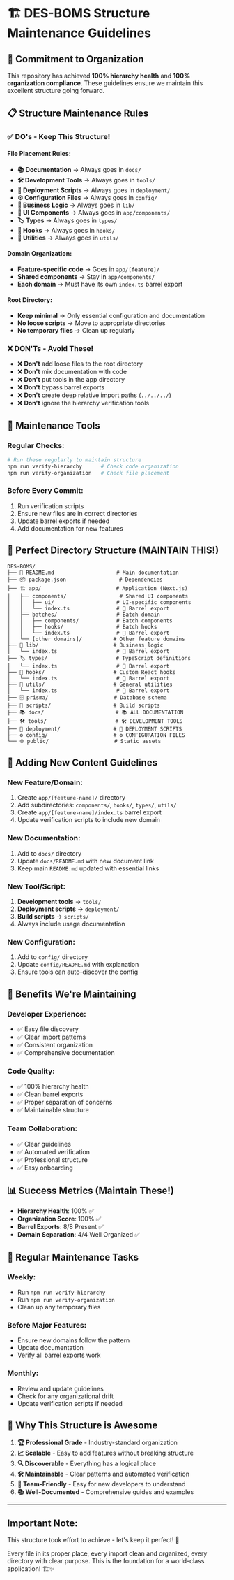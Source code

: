 # 🏗️ DES-BOMS Structure Maintenance Guidelines

## 🎯 **Commitment to Organization**

This repository has achieved **100% hierarchy health** and **100% organization compliance**. These guidelines ensure we maintain this excellent structure going forward.

## 📋 **Structure Maintenance Rules**

### ✅ **DO's - Keep This Structure!**

#### **File Placement Rules:**

- **📚 Documentation** → Always goes in `docs/`
- **🛠️ Development Tools** → Always goes in `tools/`
- **🚀 Deployment Scripts** → Always goes in `deployment/`
- **⚙️ Configuration Files** → Always goes in `config/`
- **🧠 Business Logic** → Always goes in `lib/`
- **🎨 UI Components** → Always goes in `app/components/`
- **🏷️ Types** → Always goes in `types/`
- **🎣 Hooks** → Always goes in `hooks/`
- **🔧 Utilities** → Always goes in `utils/`

#### **Domain Organization:**

- **Feature-specific code** → Goes in `app/[feature]/`
- **Shared components** → Stay in `app/components/`
- **Each domain** → Must have its own `index.ts` barrel export

#### **Root Directory:**

- **Keep minimal** → Only essential configuration and documentation
- **No loose scripts** → Move to appropriate directories
- **No temporary files** → Clean up regularly

### ❌ **DON'Ts - Avoid These!**

- ❌ **Don't** add loose files to the root directory
- ❌ **Don't** mix documentation with code
- ❌ **Don't** put tools in the app directory
- ❌ **Don't** bypass barrel exports
- ❌ **Don't** create deep relative import paths (`../../../`)
- ❌ **Don't** ignore the hierarchy verification tools

## 🔧 **Maintenance Tools**

### **Regular Checks:**

```bash
# Run these regularly to maintain structure
npm run verify-hierarchy      # Check code organization
npm run verify-organization   # Check file placement
```

### **Before Every Commit:**

1. Run verification scripts
2. Ensure new files are in correct directories
3. Update barrel exports if needed
4. Add documentation for new features

## 📁 **Perfect Directory Structure (MAINTAIN THIS!)**

```text
DES-BOMS/
├── 📄 README.md                    # Main documentation
├── 📦 package.json                 # Dependencies
├── 🏗️ app/                        # Application (Next.js)
│   ├── components/                 # Shared UI components
│   │   ├── ui/                    # UI-specific components
│   │   └── index.ts               # 🔸 Barrel export
│   ├── batches/                   # Batch domain
│   │   ├── components/            # Batch components
│   │   ├── hooks/                 # Batch hooks
│   │   └── index.ts               # 🔸 Barrel export
│   └── [other domains]/          # Other feature domains
├── 🧠 lib/                        # Business logic
│   └── index.ts                   # 🔸 Barrel export
├── 🏷️ types/                      # TypeScript definitions
│   └── index.ts                   # 🔸 Barrel export
├── 🎣 hooks/                      # Custom React hooks
│   └── index.ts                   # 🔸 Barrel export
├── 🔧 utils/                      # General utilities
│   └── index.ts                   # 🔸 Barrel export
├── 🗄️ prisma/                     # Database schema
├── 📜 scripts/                    # Build scripts
├── 📚 docs/                       # 📚 ALL DOCUMENTATION
├── 🛠️ tools/                      # 🛠️ DEVELOPMENT TOOLS
├── 🚀 deployment/                 # 🚀 DEPLOYMENT SCRIPTS
├── ⚙️ config/                     # ⚙️ CONFIGURATION FILES
└── 🌐 public/                     # Static assets
```

## 🎯 **Adding New Content Guidelines**

### **New Feature/Domain:**

1. Create `app/[feature-name]/` directory
2. Add subdirectories: `components/`, `hooks/`, `types/`, `utils/`
3. Create `app/[feature-name]/index.ts` barrel export
4. Update verification scripts to include new domain

### **New Documentation:**

1. Add to `docs/` directory
2. Update `docs/README.md` with new document link
3. Keep main `README.md` updated with essential links

### **New Tool/Script:**

1. **Development tools** → `tools/`
2. **Deployment scripts** → `deployment/`
3. **Build scripts** → `scripts/`
4. Always include usage documentation

### **New Configuration:**

1. Add to `config/` directory
2. Update `config/README.md` with explanation
3. Ensure tools can auto-discover the config

## 🚀 **Benefits We're Maintaining**

### **Developer Experience:**

- ✅ Easy file discovery
- ✅ Clear import patterns
- ✅ Consistent organization
- ✅ Comprehensive documentation

### **Code Quality:**

- ✅ 100% hierarchy health
- ✅ Clean barrel exports
- ✅ Proper separation of concerns
- ✅ Maintainable structure

### **Team Collaboration:**

- ✅ Clear guidelines
- ✅ Automated verification
- ✅ Professional structure
- ✅ Easy onboarding

## 📊 **Success Metrics (Maintain These!)**

- **Hierarchy Health**: 100% ✅
- **Organization Score**: 100% ✅
- **Barrel Exports**: 8/8 Present ✅
- **Domain Separation**: 4/4 Well Organized ✅

## 🔄 **Regular Maintenance Tasks**

### **Weekly:**

- Run `npm run verify-hierarchy`
- Run `npm run verify-organization`
- Clean up any temporary files

### **Before Major Features:**

- Ensure new domains follow the pattern
- Update documentation
- Verify all barrel exports work

### **Monthly:**

- Review and update guidelines
- Check for any organizational drift
- Update verification scripts if needed

## 🎉 **Why This Structure is Awesome**

1. **🏆 Professional Grade** - Industry-standard organization
2. **📈 Scalable** - Easy to add features without breaking structure
3. **🔍 Discoverable** - Everything has a logical place
4. **🛠️ Maintainable** - Clear patterns and automated verification
5. **👥 Team-Friendly** - Easy for new developers to understand
6. **📚 Well-Documented** - Comprehensive guides and examples

---

## **Important Note:**

This structure took effort to achieve - let's keep it perfect! 🚀

Every file in its proper place, every import clean and organized, every directory with clear purpose. This is the foundation for a world-class application! 🏗️✨
